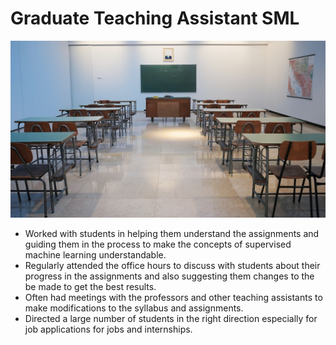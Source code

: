# Graduate Teaching Assistant SML

![](https://github.com/suhasmaddali/Images/blob/main/SML%20Teaching%20Assistant%20Image.jpg)
 
* Worked with students in helping them understand the assignments and guiding them in the process to make the concepts of supervised machine learning understandable. 
* Regularly attended the office hours to discuss with students about their progress in the assignments and also suggesting them changes to the be made to get the best results. 
* Often had meetings with the professors and other teaching assistants to make modifications to the syllabus and assignments. 
* Directed a large number of students in the right direction especially for job applications for jobs and internships. 
